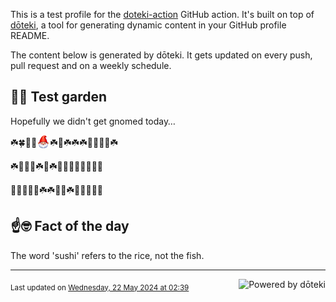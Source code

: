 This is a test profile for the [doteki-action](https://github.com/welpo/doteki-action) GitHub action. It's built on top of [dōteki](https://doteki.org), a tool for generating dynamic content in your GitHub profile README.

The content below is generated by dōteki. It gets updated on every push, pull request and on a weekly schedule.

## 👨‍🌾 Test garden

Hopefully we didn't get gnomed today…

<!-- garden start -->
☘️🍀🐝🌻<sub><img src="https://raw.githubusercontent.com/welpo/doteki-action/main/assets/gnomed.png" width="21" alt="Consider yourself gnomed"></sub>☘️🍄☘️☘️☘️🍄🌱🌿🌻☘️
<!-- garden end --><!-- garden start -->
☘️🌹🦋🌺☘️🌳☘️🌻🌹🌿🥀🍄🌱🌳🍄
<!-- garden end --><!-- garden start -->
🌼🌼🌼🌺🌿☘️☘️🌺🌿☘️🌳🌿🌻🌸🍄
<!-- garden end -->

## ☝️🤓 Fact of the day

<!-- did_you_know start -->
The word 'sushi' refers to the rice, not the fish.
<!-- did_you_know end -->

---

<a href="https://doteki.org"><img src="https://img.shields.io/badge/powered_by-d%C5%8Dteki-0?style=flat-square&labelColor=202b2d&color=5E936C" align="right" alt="Powered by dōteki"></a> <div style="text-align: left;"><sub>
<!-- last_updated start -->Last updated on <a href="https://github.com/welpo/doteki-action/actions/workflows/ci.yaml">Wednesday, 22 May 2024 at 02:39<!-- last_updated end --></sub></div>

